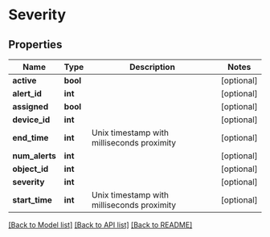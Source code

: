 # Severity

## Properties
Name | Type | Description | Notes
------------ | ------------- | ------------- | -------------
**active** | **bool** |  | [optional] 
**alert_id** | **int** |  | [optional] 
**assigned** | **bool** |  | [optional] 
**device_id** | **int** |  | [optional] 
**end_time** | **int** | Unix timestamp with milliseconds proximity | [optional] 
**num_alerts** | **int** |  | [optional] 
**object_id** | **int** |  | [optional] 
**severity** | **int** |  | [optional] 
**start_time** | **int** | Unix timestamp with milliseconds proximity | [optional] 

[[Back to Model list]](../README.md#documentation-for-models) [[Back to API list]](../README.md#documentation-for-api-endpoints) [[Back to README]](../README.md)


